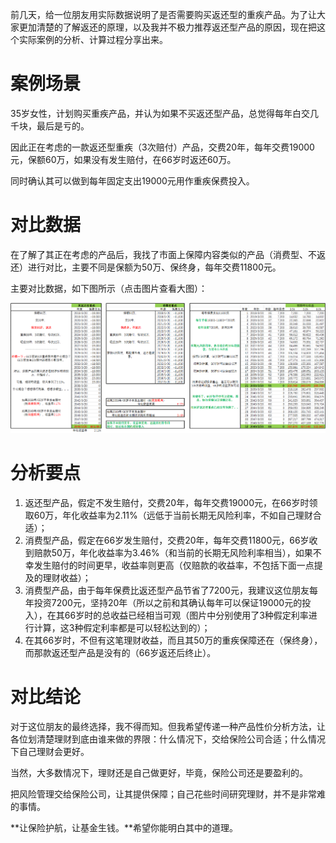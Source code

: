 前几天，给一位朋友用实际数据说明了是否需要购买返还型的重疾产品。为了让大家更加清楚的了解返还的原理，以及我并不极力推荐返还型产品的原因，现在把这个实际案例的分析、计算过程分享出来。

# **案例场景**

35岁女性，计划购买重疾产品，并认为如果不买返还型产品，总觉得每年白交几千块，最后是亏的。

因此正在考虑的一款返还型重疾（3次赔付）产品，交费20年，每年交费19000元，保额60万，如果没有发生赔付，在66岁时返还60万。

同时确认其可以做到每年固定支出19000元用作重疾保费投入。

# **对比数据**

在了解了其正在考虑的产品后，我找了市面上保障内容类似的产品（消费型、不返还）进行对比，主要不同是保额为50万、保终身，每年交费11800元。

主要对比数据，如下图所示（点击图片查看大图）：

![](/assets/10.jpg)

# **分析要点**

1. 返还型产品，假定不发生赔付，交费20年，每年交费19000元，在66岁时领取60万，年化收益率为2.11%（远低于当前长期无风险利率，不如自己理财合适）；
2. 消费型产品，假定在66岁发生赔付，交费20年，每年交费11800元，66岁收到赔款50万，年化收益率为3.46%（和当前的长期无风险利率相当），如果不幸发生赔付的时间更早，收益率则更高（仅赔款的收益率，不包括下面一点提及的理财收益）；
3. 消费型产品，由于每年保费比返还型产品节省了7200元，我建议这位朋友每年投资7200元，坚持20年（所以之前和其确认每年可以保证19000元的投入），在其66岁时的总收益已经相当可观（图片中分别使用了3种假定利率进行计算，这3种假定利率都是可以轻松达到的）；
4. 在其66岁时，不但有这笔理财收益，而且其50万的重疾保障还在（保终身），而那款返还型产品是没有的（66岁返还后终止）。

# **对比结论**

对于这位朋友的最终选择，我不得而知。但我希望传递一种产品性价分析方法，让各位划清楚理财到底由谁来做的界限：什么情况下，交给保险公司合适；什么情况下自己理财会更好。

当然，大多数情况下，理财还是自己做更好，毕竟，保险公司还是要盈利的。

把风险管理交给保险公司，让其提供保障；自己花些时间研究理财，并不是非常难的事情。

**让保险护航，让基金生钱。**希望你能明白其中的道理。

